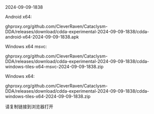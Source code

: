 2024-09-09-1838

Android x64:

ghproxy.org/github.com/CleverRaven/Cataclysm-DDA/releases/download/cdda-experimental-2024-09-09-1838/cdda-android-x64-2024-09-09-1838.apk

Windows x64 msvc:

ghproxy.org/github.com/CleverRaven/Cataclysm-DDA/releases/download/cdda-experimental-2024-09-09-1838/cdda-windows-tiles-x64-msvc-2024-09-09-1838.zip

Windows x64:

ghproxy.org/github.com/CleverRaven/Cataclysm-DDA/releases/download/cdda-experimental-2024-09-09-1838/cdda-windows-tiles-x64-2024-09-09-1838.zip

请复制链接到浏览器打开


